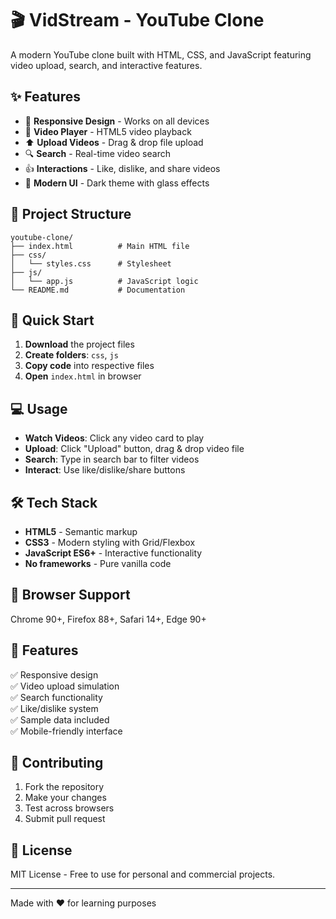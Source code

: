 # 🎬 VidStream - YouTube Clone

A modern YouTube clone built with HTML, CSS, and JavaScript featuring video upload, search, and interactive features.

## ✨ Features

- 📱 **Responsive Design** - Works on all devices
- 🎥 **Video Player** - HTML5 video playback
- ⬆️ **Upload Videos** - Drag & drop file upload
- 🔍 **Search** - Real-time video search
- 👍 **Interactions** - Like, dislike, and share videos
- 🌙 **Modern UI** - Dark theme with glass effects

## 📁 Project Structure

```
youtube-clone/
├── index.html          # Main HTML file
├── css/
│   └── styles.css      # Stylesheet
├── js/
│   └── app.js          # JavaScript logic
└── README.md           # Documentation
```

## 🚀 Quick Start

1. **Download** the project files
2. **Create folders**: `css`, `js` 
3. **Copy code** into respective files
4. **Open** `index.html` in browser

## 💻 Usage

- **Watch Videos**: Click any video card to play
- **Upload**: Click "Upload" button, drag & drop video file
- **Search**: Type in search bar to filter videos
- **Interact**: Use like/dislike/share buttons

## 🛠️ Tech Stack

- **HTML5** - Semantic markup
- **CSS3** - Modern styling with Grid/Flexbox
- **JavaScript ES6+** - Interactive functionality
- **No frameworks** - Pure vanilla code

## 🎯 Browser Support

Chrome 90+, Firefox 88+, Safari 14+, Edge 90+

## 📱 Features

✅ Responsive design  
✅ Video upload simulation  
✅ Search functionality  
✅ Like/dislike system  
✅ Sample data included  
✅ Mobile-friendly interface  

## 🤝 Contributing

1. Fork the repository
2. Make your changes
3. Test across browsers
4. Submit pull request

## 📄 License

MIT License - Free to use for personal and commercial projects.

---

Made with ❤️ for learning purposes
